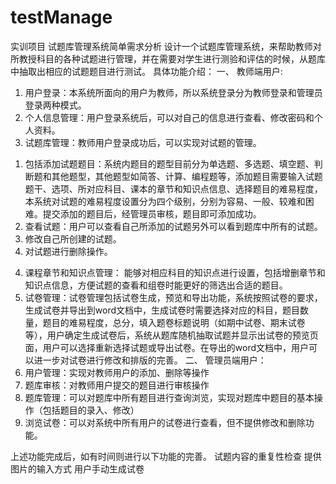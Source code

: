 # testManage
实训项目
试题库管理系统简单需求分析
设计一个试题库管理系统，来帮助教师对所教授科目的各种试题进行管理，并在需要对学生进行测验和评估的时候，从题库中抽取出相应的试题题目进行测试。
具体功能介绍：
一、	教师端用户:
1.	用户登录：本系统所面向的用户为教师，所以系统登录分为教师登录和管理员登录两种模式。
2.	个人信息管理：用户登录系统后，可以对自己的信息进行查看、修改密码和个人资料。
3.	试题库管理：教师用户登录成功后，可以实现对试题的管理。
1)	包括添加试题题目：系统内题目的题型目前分为单选题、多选题、填空题、判断题和其他题型，其他题型如简答、计算、编程题等，添加题目需要输入试题题干、选项、所对应科目、课本的章节和知识点信息、选择题目的难易程度，本系统对试题的难易程度设置分为四个级别，分别为容易、一般、较难和困难。提交添加的题目后，经管理员审核，题目即可添加成功。
2)	查看试题：用户可以查看自己所添加的试题另外可以看到题库中所有的试题。
3)	修改自己所创建的试题。
4)	对试题进行删除操作。
4.	课程章节和知识点管理：
能够对相应科目的知识点进行设置，包括增删章节和知识点信息，方便试题的查看和组卷时能更好的筛选出合适的题目。
5.	试卷管理：试卷管理包括试卷生成，预览和导出功能，系统按照试卷的要求，生成试卷并导出到word文档中，生成试卷时需要选择对应的科目，题目数量，题目的难易程度，总分，填入题卷标题说明（如期中试卷、期末试卷等），用户确定生成试卷后，系统从题库随机抽取试题并显示出试卷的预览页面，用户可以选择重新选择试题或导出试卷。在导出的word文档中，用户可以进一步对试卷进行修改和排版的完善。
二、	管理员端用户：
1.	用户管理：实现对教师用户的添加、删除等操作
2.	题库审核：对教师用户提交的题目进行审核操作
3.	题库管理：可以对题库中所有题目进行查询浏览，实现对题库中题目的基本操作（包括题目的录入、修改）
4.	浏览试卷：可以对系统中所有用户的试卷进行查看，但不提供修改和删除功能。












上述功能完成后，如有时间则进行以下功能的完善。
试题内容的重复性检查
提供图片的输入方式
用户手动生成试卷

